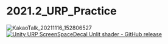 # 2021.2_URP_Practice
![KakaoTalk_20211116_152806527](https://user-images.githubusercontent.com/42854864/141935663-c8ff1ed1-4956-44a2-b153-15279d0c340f.png)
[![Unity URP ScreenSpaceDecal Unlit shader - GitHub release](http://img.youtu.be/Bs_HSGRSUtw/0.jpg)](https://youtu.be/Bs_HSGRSUtw?t=0s)
